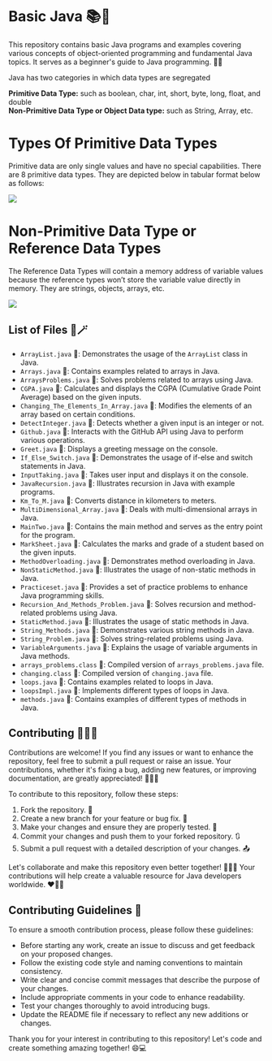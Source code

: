 # Basic Java 📚🚀

This repository contains basic Java programs and examples covering various concepts of object-oriented programming and fundamental Java topics. It serves as a beginner's guide to Java programming. 📖🎨

Java has two categories in which data types are segregated

**Primitive Data Type:** such as boolean, char, int, short, byte, long, float, and double\
**Non-Primitive Data Type or Object Data type:** such as String, Array, etc.


# Types Of Primitive Data Types
Primitive data are only single values and have no special capabilities. There are 8 primitive data types. They are depicted below in tabular format below as follows: 


<img src="https://media.geeksforgeeks.org/wp-content/cdn-uploads/20191105122725/Primitive-Data-Types-in-Java-4.jpg" />


# Non-Primitive Data Type or Reference Data Types
                                                               
The Reference Data Types will contain a memory address of variable values because the reference types won’t store the variable value directly in memory. They are strings, objects, arrays, etc.                                                                

<img src="https://3.bp.blogspot.com/-2-MXCw6VXW0/XN-K3j5DYkI/AAAAAAAACqs/zshS2396agk3uH0Vu0MU5FmWMklSbOPxwCLcBGAs/s1600/non-primitive-data-types.png" />

## List of Files 📑🪄

- `ArrayList.java` 📑: Demonstrates the usage of the `ArrayList` class in Java.
- `Arrays.java` 📑: Contains examples related to arrays in Java.
- `ArraysProblems.java` 📑: Solves problems related to arrays using Java.
- `CGPA.java` 📑: Calculates and displays the CGPA (Cumulative Grade Point Average) based on the given inputs.
- `Changing_The_Elements_In_Array.java` 📑: Modifies the elements of an array based on certain conditions.
- `DetectInteger.java` 📑: Detects whether a given input is an integer or not.
- `Github.java` 📑: Interacts with the GitHub API using Java to perform various operations.
- `Greet.java` 📑: Displays a greeting message on the console.
- `If_Else_Switch.java` 📑: Demonstrates the usage of if-else and switch statements in Java.
- `InputTaking.java` 📑: Takes user input and displays it on the console.
- `JavaRecursion.java` 📑: Illustrates recursion in Java with example programs.
- `Km_To_M.java` 📑: Converts distance in kilometers to meters.
- `MultiDimensional_Array.java` 📑: Deals with multi-dimensional arrays in Java.
- `MainTwo.java` 📑: Contains the main method and serves as the entry point for the program.
- `MarkSheet.java` 📑: Calculates the marks and grade of a student based on the given inputs.
- `MethodOverloading.java` 📑: Demonstrates method overloading in Java.
- `NonStaticMethod.java` 📑: Illustrates the usage of non-static methods in Java.
- `Practiceset.java` 📑: Provides a set of practice problems to enhance Java programming skills.
- `Recursion_And_Methods_Problem.java` 📑: Solves recursion and method-related problems using Java.
- `StaticMethod.java` 📑: Illustrates the usage of static methods in Java.
- `String_Methods.java` 📑: Demonstrates various string methods in Java.
- `String_Problem.java` 📑: Solves string-related problems using Java.
- `VariableArguments.java` 📑: Explains the usage of variable arguments in Java methods.
- `arrays_problems.class` 📑: Compiled version of `arrays_problems.java` file.
- `changing.class` 📑: Compiled version of `changing.java` file.
- `loops.java` 📑: Contains examples related to loops in Java.
- `loopsImpl.java` 📑: Implements different types of loops in Java.
- `methods.java` 📑: Contains examples of different types of methods in Java.

## Contributing 👍🏻🔦

Contributions are welcome! If you find any issues or want to enhance the repository, feel free to submit a pull request or raise an issue. Your contributions, whether it's fixing a bug, adding new features, or improving documentation, are greatly appreciated! 🙌🏻💎

To contribute to this repository, follow these steps:

1. Fork the repository. 🍴
2. Create a new branch for your feature or bug fix. 🌱
3. Make your changes and ensure they are properly tested. 🧪
4. Commit your changes and push them to your forked repository. 🔃
5. Submit a pull request with a detailed description of your changes. 📤

Let's collaborate and make this repository even better together! 🤝💪🏻 Your contributions will help create a valuable resource for Java developers worldwide. ❤️👦🏻

## Contributing Guidelines 📝

To ensure a smooth contribution process, please follow these guidelines:

- Before starting any work, create an issue to discuss and get feedback on your proposed changes.
- Follow the existing code style and naming conventions to maintain consistency.
- Write clear and concise commit messages that describe the purpose of your changes.
- Include appropriate comments in your code to enhance readability.
- Test your changes thoroughly to avoid introducing bugs.
- Update the README file if necessary to reflect any new additions or changes.

Thank you for your interest in contributing to this repository! Let's code and create something amazing together! 😄💻










